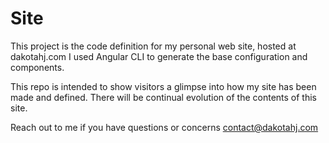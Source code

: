 # Site

This project is the code definition for my personal web site, hosted at dakotahj.com
I used Angular CLI to generate the base configuration and components.

This repo is intended to show visitors a glimpse into how my site has been made and defined. 
There will be continual evolution of the contents of this site.

Reach out to me if you have questions or concerns contact@dakotahj.com
